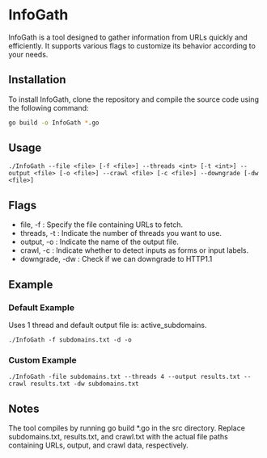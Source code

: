 # InfoGath

InfoGath is a tool designed to gather information from URLs quickly and efficiently. It supports various flags to customize its behavior according to your needs.

## Installation

To install InfoGath, clone the repository and compile the source code using the following command:

```sh
go build -o InfoGath *.go
```

## Usage

```golang
./InfoGath --file <file> [-f <file>] --threads <int> [-t <int>] --output <file> [-o <file>] --crawl <file> [-c <file>] --downgrade [-dw <file>]
```

## Flags
- file, -f <file>: Specify the file containing URLs to fetch.
- threads, -t <int>: Indicate the number of threads you want to use.
- output, -o <file>: Indicate the name of the output file.
- crawl, -c <file>: Indicate whether to detect inputs as forms or input labels.
- downgrade, -dw <file>:		   Check if we can downgrade to HTTP1.1

## Example

### Default Example

Uses 1 thread and default output file is: active_subdomains.
```golang
./InfoGath -f subdomains.txt -d -o
```

### Custom Example

```golang
./InfoGath -file subdomains.txt --threads 4 --output results.txt --crawl results.txt -dw subdomains.txt
```

## Notes

The tool compiles by running go build *.go in the src directory.
Replace subdomains.txt, results.txt, and crawl.txt with the actual file paths containing URLs, output, and crawl data, respectively.
